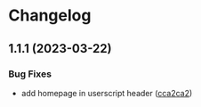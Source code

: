 # Changelog

## 1.1.1 (2023-03-22)


### Bug Fixes

* add homepage in userscript header ([cca2ca2](https://github.com/PiNetwork-js/pi-browser-extension/commit/cca2ca21cbccd90f365c1abe114c9ca19c078193))
